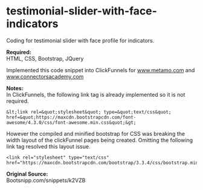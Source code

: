 # testimonial-slider-with-face-indicators
Coding for testimonial slider with face profile for indicators. 

<strong>Required:</strong><br>
HTML, CSS, Bootstrap, JQuery

Implemented this code snippet into ClickFunnels for www.metamo.com and www.connectorsacademy.com

<strong>Notes:</strong><br>
In ClickFunnels, the following link tag is already implemented so it is not required.<br>
```
&lt;link rel=&quot;stylesheet&quot; type=&quot;text/css&quot; href=&quot;https://maxcdn.bootstrapcdn.com/font-awesome/4.3.0/css/font-awesome.min.css&quot;&gt;
```
However the compiled and minified bootstrap for CSS was breaking the width layout of the clickFunnel pages being created. Omitting the following link tag resolved this layout issue.<br>
```
<link rel="stylesheet" type="text/css" href="https://maxcdn.bootstrapcdn.com/bootstrap/3.3.4/css/bootstrap.min.css">
```

<strong>Original Source:</strong><br>
Bootsnipp.com/snippets/k2VZB

